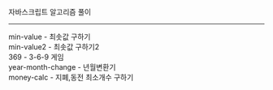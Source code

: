 자바스크립트 알고리즘 풀이<hr>
min-value - 최솟값 구하기<br>
min-value2 - 최솟값 구하기2<br>
369 - 3-6-9 게임 <br>
year-month-change - 년월변환기<br>
money-calc - 지폐,동전 최소개수 구하기<br>